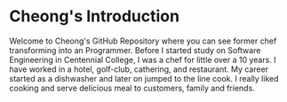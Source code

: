 # Cheong's Introduction

Welcome to Cheong's GitHub Repository where you can see former chef transforming into an Programmer.
Before I started study on Software Engineering in Centennial College, I was a chef for little over a 10 years.
I have worked in a hotel, golf-club, cathering, and restaurant. My career started as a dishwasher and later on jumped to the line cook.
I really liked cooking and serve delicious meal to customers, family and friends. 

